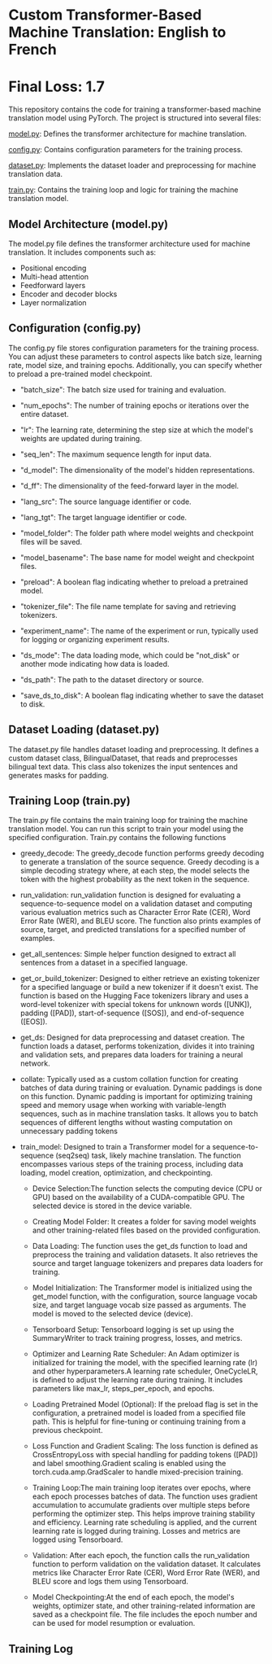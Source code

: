 # Custom Transformer-Based Machine Translation: English to French

# Final Loss: 1.7

This repository contains the code for training a transformer-based machine translation model using PyTorch. The project is structured into several files:

[model.py](https://github.com/adil22jaleel/era-v1-assignments/blob/main/s16_assignment/model.py): Defines the transformer architecture for machine translation.

[config.py](https://github.com/adil22jaleel/era-v1-assignments/blob/main/s16_assignment/config.py): Contains configuration parameters for the training process.

[dataset.py](https://github.com/adil22jaleel/era-v1-assignments/blob/main/s16_assignment/dataset.py): Implements the dataset loader and preprocessing for machine translation data.

[train.py](https://github.com/adil22jaleel/era-v1-assignments/blob/main/s16_assignment/train.py): Contains the training loop and logic for training the machine translation model.


## Model Architecture (model.py)
The model.py file defines the transformer architecture used for machine translation. It includes components such as:

- Positional encoding
- Multi-head attention
- Feedforward layers
- Encoder and decoder blocks
- Layer normalization


## Configuration (config.py)
The config.py file stores configuration parameters for the training process. You can adjust these parameters to control aspects like batch size, learning rate, model size, and training epochs. Additionally, you can specify whether to preload a pre-trained model checkpoint.
- "batch_size": The batch size used for training and evaluation.

- "num_epochs": The number of training epochs or iterations over the entire dataset.

- "lr": The learning rate, determining the step size at which the model's weights are updated during training.

- "seq_len": The maximum sequence length for input data.

- "d_model": The dimensionality of the model's hidden representations.

- "d_ff": The dimensionality of the feed-forward layer in the model.

- "lang_src": The source language identifier or code.

- "lang_tgt": The target language identifier or code.

- "model_folder": The folder path where model weights and checkpoint files will be saved.

- "model_basename": The base name for model weight and checkpoint files.

- "preload": A boolean flag indicating whether to preload a pretrained model.

- "tokenizer_file": The file name template for saving and retrieving tokenizers.

- "experiment_name": The name of the experiment or run, typically used for logging or organizing experiment results.

- "ds_mode": The data loading mode, which could be "not_disk" or another mode indicating how data is loaded.

- "ds_path": The path to the dataset directory or source.

- "save_ds_to_disk": A boolean flag indicating whether to save the dataset to disk.

## Dataset Loading (dataset.py)
The dataset.py file handles dataset loading and preprocessing. It defines a custom dataset class, BilingualDataset, that reads and preprocesses bilingual text data. This class also tokenizes the input sentences and generates masks for padding.


## Training Loop (train.py)
The train.py file contains the main training loop for training the machine translation model. You can run this script to train your model using the specified configuration.
Train.py contains the following functions
- greedy_decode: The greedy_decode function performs greedy decoding to generate a translation of the source sequence. Greedy decoding is a simple decoding strategy where, at each step, the model selects the token with the highest probability as the next token in the sequence.

- run_validation: run_validation function is designed for evaluating a sequence-to-sequence model on a validation dataset and computing various evaluation metrics such as Character Error Rate (CER), Word Error Rate (WER), and BLEU score. The function also prints examples of source, target, and predicted translations for a specified number of examples.

-  get_all_sentences: Simple helper function designed to extract all sentences from a dataset in a specified language.

- get_or_build_tokenizer: Designed to either retrieve an existing tokenizer for a specified language or build a new tokenizer if it doesn't exist. The function is based on the Hugging Face tokenizers library and uses a word-level tokenizer with special tokens for unknown words ([UNK]), padding ([PAD]), start-of-sequence ([SOS]), and end-of-sequence ([EOS]).

- get_ds: Designed for data preprocessing and dataset creation. The function loads a dataset, performs tokenization, divides it into training and validation sets, and prepares data loaders for training a neural network.

- collate: Typically used as a custom collation function for creating batches of data during training or evaluation. Dynamic paddings is done on this function. 
Dynamic padding is important for optimizing training speed and memory usage 
when working with variable-length sequences, such as in machine translation tasks. 
It allows you to batch sequences of different lengths without wasting computation 
on unnecessary padding tokens

- train_model: Designed to train a Transformer model for a sequence-to-sequence (seq2seq) task, likely machine translation. The function encompasses various steps of the training process, including data loading, model creation, optimization, and checkpointing.

   - Device Selection:The function selects the computing device (CPU or GPU) based on the availability of a CUDA-compatible GPU. The selected device is stored in the device variable.

   - Creating Model Folder:
It creates a folder for saving model weights and other training-related files based on the provided configuration.

   - Data Loading:
The function uses the get_ds function to load and preprocess the training and validation datasets. It also retrieves the source and target language tokenizers and prepares data loaders for training.

   - Model Initialization:
The Transformer model is initialized using the get_model function, with the configuration, source language vocab size, and target language vocab size passed as arguments. The model is moved to the selected device (device).

   - Tensorboard Setup:
Tensorboard logging is set up using the SummaryWriter to track training progress, losses, and metrics.

   - Optimizer and Learning Rate Scheduler:
An Adam optimizer is initialized for training the model, with the specified learning rate (lr) and other hyperparameters.A learning rate scheduler, OneCycleLR, is defined to adjust the learning rate during training. It includes parameters like max_lr, steps_per_epoch, and epochs.

   - Loading Pretrained Model (Optional):
If the preload flag is set in the configuration, a pretrained model is loaded from a specified file path. This is helpful for fine-tuning or continuing training from a previous checkpoint.

   - Loss Function and Gradient Scaling:
The loss function is defined as CrossEntropyLoss with special handling for padding tokens ([PAD]) and label smoothing.Gradient scaling is enabled using the torch.cuda.amp.GradScaler to handle mixed-precision training.

   - Training Loop:The main training loop iterates over epochs, where each epoch processes batches of data.
The function uses gradient accumulation to accumulate gradients over multiple steps before performing the optimizer step. This helps improve training stability and efficiency.
Learning rate scheduling is applied, and the current learning rate is logged during training.
Losses and metrics are logged using Tensorboard.

   - Validation:
After each epoch, the function calls the run_validation function to perform validation on the validation dataset. It calculates metrics like Character Error Rate (CER), Word Error Rate (WER), and BLEU score and logs them using Tensorboard.
   
   - Model Checkpointing:At the end of each epoch, the model's weights, optimizer state, and other training-related information are saved as a checkpoint file. The file includes the epoch number and can be used for model resumption or evaluation.  


## Training Log
```

```

